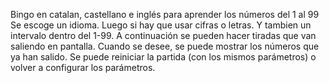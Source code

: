 Bingo en catalan, castellano e inglés para aprender los números del 1 al 99
Se escoge un idioma. Luego si hay que usar cifras o letras. Y tambien un intervalo dentro del 1-99.
A continuación se pueden hacer tiradas que van saliendo en pantalla. 
Cuando se desee, se puede mostrar los números que ya han salido.
Se puede reiniciar la partida (con los mismos parámetros) o volver a configurar los parámetros.

